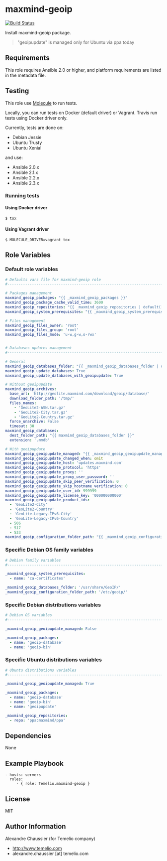 # maxmind-geoip

[![Build Status](https://travis-ci.org/Temelio/ansible-role-maxmind-geoip.svg?branch=master)](https://travis-ci.org/Temelio/ansible-role-maxmind-geoip)

Install maxmind-geoip package.

> "geoipupdate" is managed only for Ubuntu via ppa today

## Requirements

This role requires Ansible 2.0 or higher,
and platform requirements are listed in the metadata file.

## Testing

This role use [Molecule](https://github.com/metacloud/molecule/) to run tests.

Locally, you can run tests on Docker (default driver) or Vagrant.
Travis run tests using Docker driver only.

Currently, tests are done on:
- Debian Jessie
- Ubuntu Trusty
- Ubuntu Xenial

and use:
- Ansible 2.0.x
- Ansible 2.1.x
- Ansible 2.2.x
- Ansible 2.3.x

### Running tests

#### Using Docker driver

```
$ tox
```

#### Using Vagrant driver

```
$ MOLECULE_DRIVER=vagrant tox
```

## Role Variables

### Default role variables

``` yaml
# Defaults vars file for maxmind-geoip role
#------------------------------------------------------------------------------

# Packages management
maxmind_geoip_packages: "{{ _maxmind_geoip_packages }}"
maxmind_geoip_package_cache_valid_time: 3600
maxmind_geoip_repositories: "{{ _maxmind_geoip_repositories | default([]) }}"
maxmind_geoip_system_prerequisites: "{{ _maxmind_geoip_system_prerequisites | default([]) }}"

# Files management
maxmind_geoip_files_owner: 'root'
maxmind_geoip_files_group: 'root'
maxmind_geoip_files_mode: 'u-w,g-w,o-rwx'


# Databases updates management
#------------------------------------------------------------------------------

# General
maxmind_geoip_databases_folder: "{{ _maxmind_geoip_databases_folder | default('/usr/share/GeoIP') }}"
maxmind_geoip_update_databases: True
maxmind_geoip_update_databases_with_geoipupdate: True

# Without geoipupdate
maxmind_geoip_archives:
  base_url: 'http://geolite.maxmind.com/download/geoip/database/'
  download_folder_path: '/tmp/'
  files_names:
    - 'GeoLite2-ASN.tar.gz'
    - 'GeoLite2-City.tar.gz'
    - 'GeoLite2-Country.tar.gz'
  force_unarchive: False
  timeout: 30
maxmind_geoip_databases:
  dest_folder_path: "{{ maxmind_geoip_databases_folder }}"
  extension: '.mmdb'

# With geoipupdate
maxmind_geoip_geoipupdate_managed: "{{ _maxmind_geoip_geoipupdate_managed }}"
maxmind_geoip_geoipupdate_changed_when: omit
maxmind_geoip_geoipupdate_host: 'updates.maxmind.com'
maxmind_geoip_geoipupdate_protocol: 'https'
maxmind_geoip_geoipupdate_proxy: ''
maxmind_geoip_geoipupdate_proxy_user_password: ''
maxmind_geoip_geoipupdate_skip_peer_verification: 0
maxmind_geoip_geoipupdate_skip_hostname_verification: 0
maxmind_geoip_geoipupdate_user_id: 999999
maxmind_geoip_geoipupdate_license_key: '000000000000'
maxmind_geoip_geoipupdate_product_ids:
  - 'GeoLite2-City'
  - 'GeoLite2-Country'
  - 'GeoLite-Legacy-IPv6-City'
  - 'GeoLite-Legacy-IPv6-Country'
  - 506
  - 517
  - 533
maxmind_geoip_configuration_folder_path: "{{ _maxmind_geoip_configuration_folder_path }}"
```

### Specific Debian OS family variables

``` yaml
# Debian family variables
#------------------------------------------------------------------------------

_maxmind_geoip_system_prerequisites:
  - name: 'ca-certificates'

_maxmind_geoip_databases_folder: '/usr/share/GeoIP/'
_maxmind_geoip_configuration_folder_path: '/etc/geoip/'
```

### Specific Debian distributions variables

``` yaml
# Debian OS variables
#------------------------------------------------------------------------------

_maxmind_geoip_geoipupdate_managed: False

_maxmind_geoip_packages:
  - name: 'geoip-database'
  - name: 'geoip-bin'
```

### Specific Ubuntu distributions variables

``` yaml
# Ubuntu distributions variables
#------------------------------------------------------------------------------

_maxmind_geoip_geoipupdate_managed: True

_maxmind_geoip_packages:
  - name: 'geoip-database'
  - name: 'geoip-bin'
  - name: 'geoipupdate'

_maxmind_geoip_repositories:
  - repo: 'ppa:maxmind/ppa'
```

## Dependencies

None

## Example Playbook

    - hosts: servers
      roles:
         - { role: Temelio.maxmind-geoip }

## License

MIT

## Author Information

Alexandre Chaussier (for Temelio company)
- http://www.temelio.com
- alexandre.chaussier [at] temelio.com

